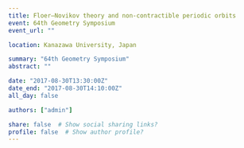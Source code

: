 ```yaml
---
title: Floer–Novikov theory and non-contractible periodic orbits
event: 64th Geometry Symposium
event_url: ""

location: Kanazawa University, Japan

summary: "64th Geometry Symposium"
abstract: ""

date: "2017-08-30T13:30:00Z"
date_end: "2017-08-30T14:10:00Z"
all_day: false

authors: ["admin"]

share: false  # Show social sharing links?
profile: false  # Show author profile?
---
```

